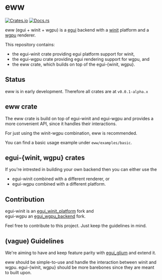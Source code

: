 # eww

[![Crates.io](https://img.shields.io/crates/v/eww.svg)](https://crates.io/crates/eww)
[![Docs.rs](https://docs.rs/eww/badge.svg)](https://docs.rs/eww)

eww (egui + winit + wgpu) is a [egui](https://github.com/emilk/egui) backend with
a [winit](https://github.com/rust-windowing/winit) platform and a [wgpu](https://github.com/gfx-rs/wgpu-rs) renderer.

This repository contains:
- the egui-winit crate providing egui platform support for winit,
- the egui-wgpu crate providing egui rendering support for wgpu, and
- the eww crate, which builds on top of the egui-{winit, wgpu}.

## Status

eww is in early development. Therefore all crates are at `v0.0.1-alpha.x`

## eww crate

The eww crate is build on top of egui-winit and egui-wgpu
  and provides a more convenient API, since it handles their interactions.

For just using the winit-wgpu combination, eww is recommended.

You can find a basic usage example under `eww/examples/basic`.

## egui-{winit, wgpu} crates

If you're intrested in building your own backend then you can either use the
- egui-winit combined with a different renderer, or
- egui-wgpu combined with a different platform.

## Contribution

egui-winit is an [egui\_winit\_platform](https://github.com/hasenbanck/egui_winit_platform) fork and  
egui-wgpu an [egui\_wgpu\_backend](https://github.com/hasenbanck/egui_wgpu_backend) fork.

Feel free to contribute to this project. Just keep the guidelines in mind.

## (vague) Guidelines

We're aiming to have and keep feature parity
with [egui\_glium](https://github.com/emilk/egui/tree/master/egui_glium) and extend it.

eww should be simple-to-use and handle the interaction between winit and wgpu.
egui-{winit, wgpu} should be more barebones since they are meant to built upon.

